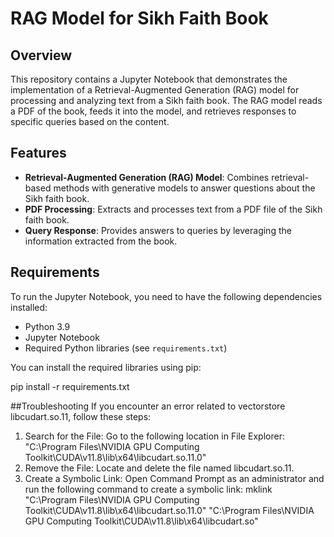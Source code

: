 # RAG Model for Sikh Faith Book

## Overview

This repository contains a Jupyter Notebook that demonstrates the implementation of a Retrieval-Augmented Generation (RAG) model for processing and analyzing text from a Sikh faith book. The RAG model reads a PDF of the book, feeds it into the model, and retrieves responses to specific queries based on the content.

## Features

- **Retrieval-Augmented Generation (RAG) Model**: Combines retrieval-based methods with generative models to answer questions about the Sikh faith book.
- **PDF Processing**: Extracts and processes text from a PDF file of the Sikh faith book.
- **Query Response**: Provides answers to queries by leveraging the information extracted from the book.

## Requirements

To run the Jupyter Notebook, you need to have the following dependencies installed:

- Python 3.9
- Jupyter Notebook
- Required Python libraries (see `requirements.txt`)

You can install the required libraries using pip:

pip install -r requirements.txt



##Troubleshooting
If you encounter an error related to vectorstore libcudart.so.11, follow these steps:

1. Search for the File: Go to the following location in File Explorer:
  "C:\Program Files\NVIDIA GPU Computing Toolkit\CUDA\v11.8\lib\x64\libcudart.so.11.0"
2. Remove the File: Locate and delete the file named libcudart.so.11.
3. Create a Symbolic Link: Open Command Prompt as an administrator and run the following command to create a symbolic link:
  mklink "C:\Program Files\NVIDIA GPU Computing Toolkit\CUDA\v11.8\lib\x64\libcudart.so.11.0" "C:\Program Files\NVIDIA GPU Computing Toolkit\CUDA\v11.8\lib\x64\libcudart.so"
